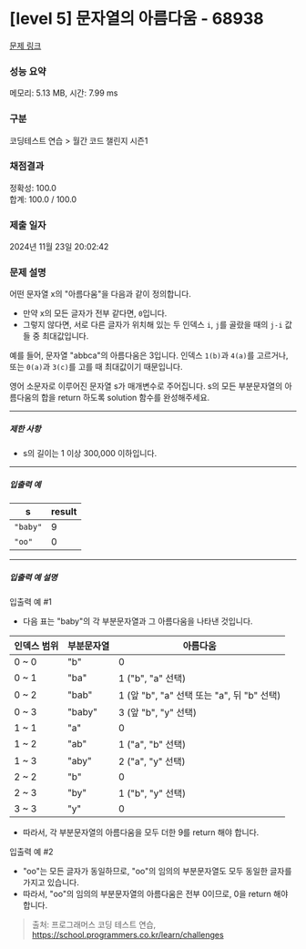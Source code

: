 # [level 5] 문자열의 아름다움 - 68938 

[문제 링크](https://school.programmers.co.kr/learn/courses/30/lessons/68938) 

### 성능 요약

메모리: 5.13 MB, 시간: 7.99 ms

### 구분

코딩테스트 연습 > 월간 코드 챌린지 시즌1

### 채점결과

정확성: 100.0<br/>합계: 100.0 / 100.0

### 제출 일자

2024년 11월 23일 20:02:42

### 문제 설명

<p>어떤 문자열 x의 "아름다움"을 다음과 같이 정의합니다.</p>

<ul>
<li>만약 x의 모든 글자가 전부 같다면, <code>0</code>입니다.</li>
<li>그렇지 않다면, 서로 다른 글자가 위치해 있는 두 인덱스 <code>i</code>, <code>j</code>를 골랐을 때의 <code>j-i</code> 값들 중 최대값입니다.</li>
</ul>

<p>예를 들어, 문자열 "abbca"의 아름다움은 3입니다. 인덱스 <code>1(b)</code>과 <code>4(a)</code>를 고르거나, 또는 <code>0(a)</code>과 <code>3(c)</code>를 고를 때 최대값이기 때문입니다.</p>

<p>영어 소문자로 이루어진 문자열 s가 매개변수로 주어집니다. s의 모든 부분문자열의 아름다움의 합을 return 하도록 solution 함수를 완성해주세요.</p>

<hr>

<h5>제한 사항</h5>

<ul>
<li>s의 길이는 1 이상 300,000 이하입니다.</li>
</ul>

<hr>

<h5>입출력 예</h5>
<table class="table">
        <thead><tr>
<th>s</th>
<th>result</th>
</tr>
</thead>
        <tbody><tr>
<td><code>"baby"</code></td>
<td>9</td>
</tr>
<tr>
<td><code>"oo"</code></td>
<td>0</td>
</tr>
</tbody>
      </table>
<hr>

<h5>입출력 예 설명</h5>

<p>입출력 예 #1</p>

<ul>
<li>다음 표는 "baby"의 각 부분문자열과 그 아름다움을 나타낸 것입니다.</li>
</ul>
<table class="table">
        <thead><tr>
<th>인덱스 범위</th>
<th>부분문자열</th>
<th>아름다움</th>
</tr>
</thead>
        <tbody><tr>
<td>0 ~ 0</td>
<td>"b"</td>
<td>0</td>
</tr>
<tr>
<td>0 ~ 1</td>
<td>"ba"</td>
<td>1 ("b", "a" 선택)</td>
</tr>
<tr>
<td>0 ~ 2</td>
<td>"bab"</td>
<td>1 (앞 "b", "a" 선택 또는 "a", 뒤 "b" 선택)</td>
</tr>
<tr>
<td>0 ~ 3</td>
<td>"baby"</td>
<td>3 (앞 "b", "y" 선택)</td>
</tr>
<tr>
<td>1 ~ 1</td>
<td>"a"</td>
<td>0</td>
</tr>
<tr>
<td>1 ~ 2</td>
<td>"ab"</td>
<td>1 ("a", "b" 선택)</td>
</tr>
<tr>
<td>1 ~ 3</td>
<td>"aby"</td>
<td>2 ("a", "y" 선택)</td>
</tr>
<tr>
<td>2 ~ 2</td>
<td>"b"</td>
<td>0</td>
</tr>
<tr>
<td>2 ~ 3</td>
<td>"by"</td>
<td>1 ("b", "y" 선택)</td>
</tr>
<tr>
<td>3 ~ 3</td>
<td>"y"</td>
<td>0</td>
</tr>
</tbody>
      </table>
<ul>
<li>따라서, 각 부분문자열의 아름다움을 모두 더한 9를 return 해야 합니다.</li>
</ul>

<p>입출력 예 #2</p>

<ul>
<li>"oo"는 모든 글자가 동일하므로, "oo"의 임의의 부분문자열도 모두 동일한 글자를 가지고 있습니다. </li>
<li>따라서, "oo"의 임의의 부분문자열의 아름다움은 전부 0이므로, 0을 return 해야 합니다.</li>
</ul>


> 출처: 프로그래머스 코딩 테스트 연습, https://school.programmers.co.kr/learn/challenges